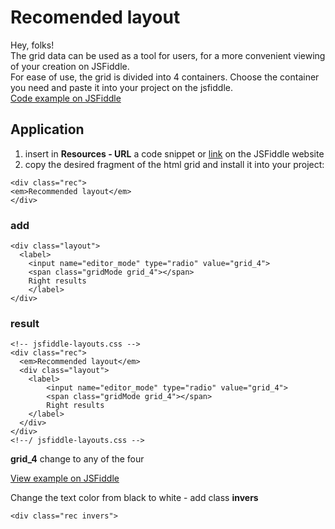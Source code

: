 # Recomended layout

Hey, folks!  
The grid data can be used as a tool for users, for a more convenient viewing of your creation on JSFiddle.  
For ease of use, the grid is divided into 4 containers. Choose the container you need and paste it into your project on the jsfiddle.  
[Code example on JSFiddle][id1]

## Application

1. insert in **Resources - URL** a code snippet or [link][id2] on the JSFiddle website
2. copy the desired fragment of the html grid and install it into your project:  
>
    <div class="rec">
    <em>Recommended layout</em>
    </div>
### add  
>
    <div class="layout">
      <label>
        <input name="editor_mode" type="radio" value="grid_4">
        <span class="gridMode grid_4"></span>
        Right results
        </label>
    </div>
### result
>
    <!-- jsfiddle-layouts.css -->
    <div class="rec">
      <em>Recommended layout</em>
      <div class="layout">
        <label>
            <input name="editor_mode" type="radio" value="grid_4">
            <span class="gridMode grid_4"></span>
            Right results
        </label>
      </div>
    </div>
    <!--/ jsfiddle-layouts.css -->

**grid_4** change to any of the four

[View example on JSFiddle][id3]

Change the text color from black to white - add class **invers**
>
    <div class="rec invers">

[id1]: https://jsfiddle.net/madeas/ouLehk70/ "Code example on JSFiddle"
[id2]: https://madeas.ru/css/jsfiddle-layouts.css "jsfiddle-layouts.css"
[id3]: https://jsfiddle.net/madeas/b0oL001v/ "Full example on JSFiddle"
